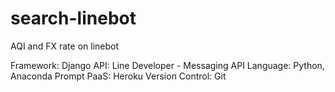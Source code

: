 # search-linebot
AQI and FX rate on linebot

Framework: Django
API: Line Developer - Messaging API
Language: Python, Anaconda Prompt
PaaS: Heroku
Version Control: Git
